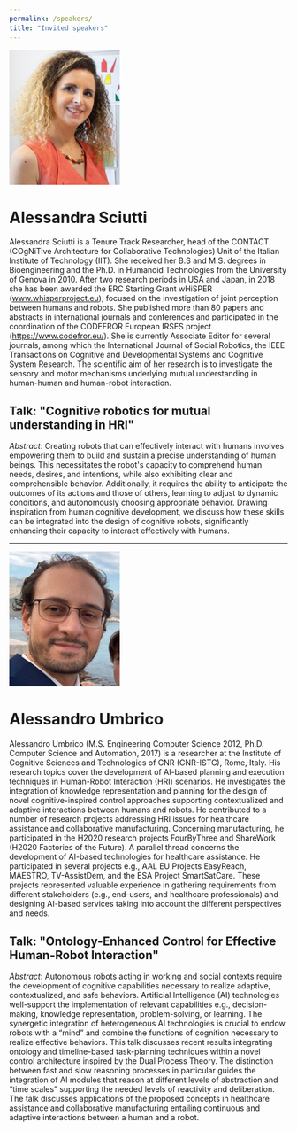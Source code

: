 ```yaml
---
permalink: /speakers/
title: "Invited speakers"
---
```


![Alessandra Sciutti](https://github.com/robontics/robontics.github.io/blob/main/images/AlessandraSciutti.jpg?raw=true)
# Alessandra Sciutti

Alessandra Sciutti is a Tenure Track Researcher, head of the CONTACT (COgNiTive Architecture for Collaborative Technologies) Unit of the Italian Institute 
of Technology (IIT). She received her B.S and M.S. degrees in Bioengineering and the Ph.D. in Humanoid Technologies from the University of Genova in 2010. 
After two research periods in USA and Japan, in 2018 she has been awarded the ERC Starting Grant wHiSPER (www.whisperproject.eu), focused on the investigation 
of joint perception between humans and robots. She published more than 80 papers and abstracts in international journals and conferences and participated in 
the coordination of the CODEFROR European IRSES project (https://www.codefror.eu/). She is currently Associate Editor for several journals, among which the 
International Journal of Social Robotics, the IEEE Transactions on Cognitive and Developmental Systems and Cognitive System Research. The scientific aim of 
her research is to investigate the sensory and motor mechanisms underlying mutual understanding in human-human and human-robot interaction.

## Talk: "Cognitive robotics for mutual understanding in HRI"

*Abstract*: Creating robots that can effectively interact with humans involves empowering them to build and sustain a precise understanding of human beings. 
This necessitates the robot's capacity to comprehend human needs, desires, and intentions, while also exhibiting clear and comprehensible behavior. 
Additionally, it requires the ability to anticipate the outcomes of its actions and those of others, learning to adjust to dynamic conditions, and 
autonomously choosing appropriate behavior. Drawing inspiration from human cognitive development, we discuss how these skills can be integrated into the 
design of cognitive robots, significantly enhancing their capacity to interact effectively with humans.

---

![Alessandro Umbrico](https://github.com/robontics/robontics.github.io/blob/main/images/AlessandroUmbrico.jpg?raw=true)

# Alessandro Umbrico

Alessandro Umbrico (M.S. Engineering Computer Science 2012, Ph.D. Computer Science and Automation, 2017) is a researcher at the Institute of Cognitive 
Sciences and Technologies of CNR (CNR-ISTC), Rome, Italy. His research topics cover the development of AI-based planning and execution techniques in 
Human-Robot Interaction (HRI) scenarios. He investigates the integration of knowledge representation and planning for the design of novel cognitive-inspired 
control approaches supporting contextualized and adaptive interactions between humans and robots. He contributed to a number of research projects 
addressing HRI issues for healthcare assistance and collaborative manufacturing. Concerning manufacturing, he participated in the H2020 research projects 
FourByThree and ShareWork (H2020 Factories of the Future). A parallel thread concerns the development of AI-based technologies for healthcare assistance. 
He participated in several projects e.g., AAL EU Projects EasyReach, MAESTRO, TV-AssistDem, and the ESA Project SmartSatCare. These projects represented 
valuable experience in gathering requirements from different stakeholders (e.g., end-users, and healthcare professionals) and designing AI-based services 
taking into account the different perspectives and needs.

## Talk: "Ontology-Enhanced Control for Effective Human-Robot Interaction"

*Abstract*: Autonomous robots acting in working and social contexts require the development of cognitive capabilities necessary to realize adaptive, 
contextualized, and safe behaviors. Artificial Intelligence (AI) technologies well-support the implementation of relevant capabilities e.g., 
decision-making, knowledge representation, problem-solving, or learning. The synergetic integration of heterogeneous AI technologies is crucial to endow 
robots with a “mind” and combine the functions of cognition necessary to realize effective behaviors. This talk discusses recent results integrating 
ontology and timeline-based task-planning techniques within a novel control architecture inspired by the Dual Process Theory. The distinction between fast 
and slow reasoning processes in particular guides the integration of AI modules that reason at different levels of abstraction and “time scales” supporting 
the needed levels of reactivity and deliberation. The talk discusses applications of the proposed concepts in healthcare assistance and collaborative 
manufacturing entailing continuous and adaptive interactions between a human and a robot.
